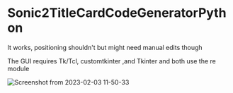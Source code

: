 # Sonic2TitleCardCodeGeneratorPython
 It works, positioning shouldn't but might need manual edits though

The GUI requires Tk/Tcl, customtkinter ,and Tkinter and both use the re module

![Screenshot from 2023-02-03 11-50-33](https://user-images.githubusercontent.com/94720060/216683529-3ea22133-5e7f-4976-b8fe-af95ae862078.png)
